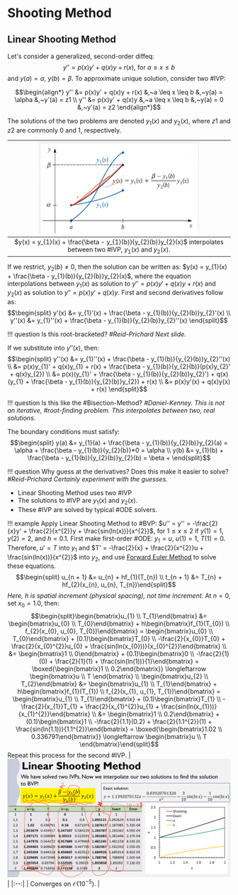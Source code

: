 # Shooting Method

## Linear Shooting Method
Let's consider a generalized, second-order diffeq: $$y'' = p(x)y' + q(x)y + r(x),~\text{for}~a \leq x \leq b$$ and $y(a) = \alpha,~y(b) = \beta$.
To approximate unique solution, consider two #IVP:

$$\begin{align*}
y'' &= p(x)y' + q(x)y + r(x) &,~a \leq x \leq b &,~y(a) = \alpha &,~y'(a) = z1 \\
y'' &= p(x)y' + q(x)y &,~a \leq x \leq b &,~y(a) = 0 &,~y'(a) = z2
\end{align*}$$

The solutions of the two problems are denoted $y_{1}(x)$ and $y_{2}(x)$, where $z1$ and $z2$ are commonly $0$ and $1$, respectively.

| ![](../../../attachments/engr-704-001-partial-differential-equations/linear_shooting_method_graph_rep_211006_173206_EST.png) |
|:--:|
| $y(x) = y_{1}(x) + \frac{\beta - y_{1}(b)}{y_{2}(b)}y_{2}(x)$ interpolates between two #IVP, $y_{1}(x)$ and $y_{2}(x)$. |

If we restrict, $y_{2}(b) \neq 0$, then the solution can be written as: $y(x) = y_{1}(x) + \frac{\beta - y_{1}(b)}{y_{2}(b)}y_{2}(x)$, where the equation interpolations between $y_{1}(x)$ as solution to $y'' = p(x)y' + q(x)y + r(x)$ and $y_{2}(x)$ as solution to $y'' = p(x)y' + q(x)y$.
First and second derivatives follow as:
$$\begin{split}
y'(x) &= y_{1}'(x) + \frac{\beta - y_{1}(b)}{y_{2}(b)}y_{2}'(x) \\
y''(x) &= y_{1}''(x) + \frac{\beta - y_{1}(b)}{y_{2}(b)}y_{2}''(x)
\end{split}$$

!!! question Is this root-bracketed? <cite> #Reid-Prichard
    Next slide.

If we substitute into $y''(x)$, then:
$$\begin{split}
y''(x) &= y_{1}''(x) + \frac{\beta - y_{1}(b)}{y_{2}(b)}y_{2}''(x) \\
  &= p(x)y_{1}' + q(x)y_{1} + r(x) + \frac{\beta - y_{1}(b)}{y_{2}(b)}(p(x)y_{2}' + q(x)y_{2}) \\
  &= p(x)(y_{1}' + \frac{\beta - y_{1}(b)}{y_{2}(b)}y_{2}') + q(x)(y_{1} + \frac{\beta - y_{1}(b)}{y_{2}(b)}y_{2}) + r(x) \\
  &= p(x)y'(x) + q(x)y(x) + r(x)
\end{split}$$

!!! question Is this like the #Bisection-Method? <cite> #Daniel-Kenney.
    This is not an iterative, #root-finding problem.
    This interpolates between two, real solutions.

The boundary conditions must satisfy:
$$\begin{split}
y(a) &= y_{1}(a) + \frac{\beta - y_{1}(b)}{y_{2}(b)}y_{2}(a) = \alpha + \frac{\beta - y_{1}(b)}{y_{2}(b)}*0 = \alpha \\
y(b) &= y_{1}(b) + \frac{\beta - y_{1}(b)}{y_{2}(b)}y_{2}(b) = \beta + 
\end{split}$$

!!! question Why guess at the derivatives? Does this make it easier to solve? <cite> #Reid-Prichard
    Certainly experiment with the guesses.

- Linear Shooting Method uses two #IVP
- The solutions to #IVP are $y_{1}(x)$ and $y_{2}(x)$.
- These #IVP are solved by typical #ODE solvers.

!!! example Apply Linear Shooting Method to #BVP: $u'' = y'' = -\frac{2}{x}y' + \frac{2}{x^{2}}y + \frac{sin(ln(x))}{x^{2}}$, for $1 \leq x \leq 2$ if $y(1) = 1$, $y(2) = 2$, and $h = 0.1$.
    First make first-order #ODE: $y_{1} = u$, $u(1) = 1$, $T(1) = 0$.
    Therefore, $u' = T$ into $y_{1}$ and $T' = -\frac{2}{x} + \frac{2}{x^{2}}u + \frac{sin(ln(x))}{x^{2}}$ into $y_{2}$, and use [Forward Euler Method](euler-method.md#forward) to solve these equations.
    $$\begin{split} u_{n + 1} &= u_{n} + hf_{1}(T_{n}) \\ t_{n + 1} &= T_{n} + hf_{2}(x_{n}, u_{n}, T_{n})\end{split}$$
    *Here, $h$ is spatial increment (physical spacing), not time increment.*
    At $n = 0$, set $x_{0} = 1.0$, then:
    $$\begin{split}\begin{bmatrix}u_{1} \\ T_{1}\end{bmatrix} &= \begin{bmatrix}u_{0} \\ T_{0}\end{bmatrix} + h\begin{bmatrix}f_{1}(T_{0}) \\ f_{2}(x_{0}, u_{0}, T_{0})\end{bmatrix} = \begin{bmatrix}u_{0} \\ T_{0}\end{bmatrix} + (0.1)\begin{bmatrix}T_{0} \\ -\frac{2}{x_{0}}T_{0} + \frac{2}{x_{0}^{2}}u_{0} + \frac{sin(ln(x_{0}))}{x_{0}^{2}}\end{bmatrix} \\ &= \begin{bmatrix}1 \\ 0\end{bmatrix} + (0.1)\begin{bmatrix}0 \\ -\frac{2}{1}(0) + \frac{2}{1}(1) + \frac{sin(ln(1))}{1}\end{bmatrix} = \boxed{\begin{bmatrix}1 \\ 0.2\end{bmatrix}} \longleftarrow \begin{bmatrix}u \\ T \end{bmatrix} \\ \begin{bmatrix}u_{2} \\ T_{2}\end{bmatrix} &= \begin{bmatrix}u_{1} \\ T_{1}\end{bmatrix} + h\begin{bmatrix}f_{1}(T_{1}) \\ f_{2}(x_{1}, u_{1}, T_{1})\end{bmatrix} = \begin{bmatrix}u_{1} \\ T_{1}\end{bmatrix} + (0.1)\begin{bmatrix}T_{1} \\ -\frac{2}{x_{1}}T_{1} + \frac{2}{x_{1}^{2}}u_{1} + \frac{sin(ln(x_{1}))}{x_{1}^{2}}\end{bmatrix} \\ &= \begin{bmatrix}1 \\ 0.2\end{bmatrix} + (0.1)\begin{bmatrix}1 \\ -\frac{2}{1.1}(0.2) + \frac{2}{1.1^{2}}(1) + \frac{sin(ln(1.1))}{1.1^{2}}\end{bmatrix} = \boxed{\begin{bmatrix}1.02 \\ 0.336791\end{bmatrix}} \longleftarrow \begin{bmatrix}u \\ T \end{bmatrix}\end{split}$$
    Repeat this process for the second #IVP.
    | ![](../../../attachments/engr-704-001-partial-differential-equations/linear_shooting_method_solution_211011_174757_EST.png) |
    |:--:|
    | Converges on $\mathscr{O}(10^{-5})$. |